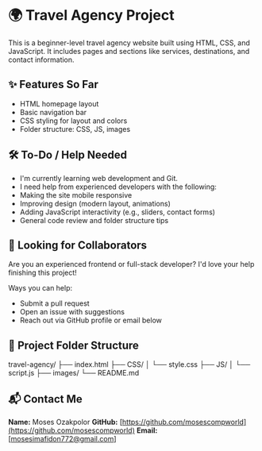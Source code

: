 # 🌍 Travel Agency Project
This is a beginner-level travel agency website built using HTML, CSS, and JavaScript. 
It includes pages and sections like services, destinations, and contact information.

## ✨ Features So Far
- HTML homepage layout
- Basic navigation bar
- CSS styling for layout and colors
- Folder structure: CSS, JS, images

##  🛠️ To-Do / Help Needed
- I'm currently learning web development and Git. 
- I need help from experienced developers with the following:
- Making the site mobile responsive
- Improving design (modern layout, animations)
- Adding JavaScript interactivity (e.g., sliders, contact forms)
- General code review and folder structure tips

## 🤝 Looking for Collaborators
Are you an experienced frontend or full-stack developer? 
I'd love your help finishing this project!

Ways you can help:
- Submit a pull request
- Open an issue with suggestions
- Reach out via GitHub profile or email below

## 📁 Project Folder Structure
travel-agency/
├── index.html
├── CSS/
│   └── style.css
├── JS/
│   └── script.js
├── images/
└── README.md

## 📬 Contact Me
**Name:** Moses Ozakpolor 
**GitHub:** [https://github.com/mosescompworld](https://github.com/mosescompworld) 
**Email:** [mosesimafidon772@gmail.com]
